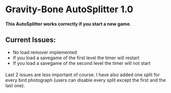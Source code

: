 # Gravity-Bone AutoSplitter 1.0
#### This AutoSplitter works correctly if you start a new game.
## Current Issues:
* No load remover implemented
* If you load a savegame of the first level the timer will restart
* If you load a savegame of the second level the timer will not start
####
Last 2 issues are less important of course. I have also added one split for every bird photograph (users can disable every split except the first and the last one).


